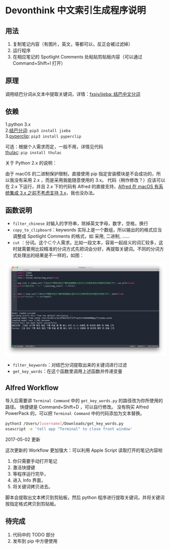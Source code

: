 # Devonthink 中文索引生成程序说明

## 用法

1. 复制笔记内容（有图片，英文，等都可以，反正会被过滤掉）
2. 运行程序
3. 在相应笔记的 Spotlight Comments 处粘贴剪贴板内容（可以通过 Command+Shift+I 打开）

## 原理

调用结巴分词从文本中提取关键词，详情：[fxsjy/jieba: 结巴中文分词](https://github.com/fxsjy/jieba)

## 依赖

1.python 3.x<br>
2.[结巴分词](https://github.com/fxsjy/jieba): `pip3 install jieba` <br>
3.[pyperclip](https://github.com/asweigart/pyperclip): `pip3 install pyperclip`<br>

可选：根据个人需求而定，一般不用，详情见代码<br>
[thulac](https://github.com/thunlp/THULAC-Python): `pip install thulac`

关于 Python 2.x 的说明：

由于 macOS 的二进制保护限制，直接使用 pip 指定安装模块是不会成功的，所以我没有采用 2.x ，而是采用我能随意使用的 3.x。
代码（稍作修改？）应该可以在 2.x 下运行，并且 2.x 下的代码有 Alfred 的直接支持，[Alfred 在 macOS 有系统集成 3.x 之前不考虑支持 3.x](http://alfredworkflow.readthedocs.io/en/latest/supported-versions.html#why-no-python-3-support)，我也没办法。

## 函数说明

- `filter_chinese` 对输入的字符串，除掉英文字母，数字，空格，换行
- `copy_to_clipboard`：keywords 实际上是一个数组，所以输出的的格式应当调整成 Spotlight Comments 的格式，如 采用, 二进制, ......
- `cut` ：分词。这个⊂个人需求。比如一段文本，容易一起歧义的词汇较多，这时就需要用比较精准的分词方式先把词会分好，再提取关键词。不同的分词方式处理出的结果是不一样的，如图：

![](/jieba%20vs%20thulac.jpg)

- `filter_keywords`：对结巴分词提取出来的关键词进行过滤
- `get_key_words`：在这个函数里调用上述函数并传递变量


## Alfred Workflow

导入后需要讲 `Terminal Command` 中的 `get_key_words.py` 的路径改为你所使用的路径。
快捷键是 Command+Shift+D ，可以自行修改。
没有购买 Alfred PowerPack 的，可以把 `Terminal Command` 中的代码添加为文本替换。

```bash
python3 /Users/[username]/Downloads/get_key_words.py
osascript -e 'tell app "Terminal" to close front window'
```

2017-05-02 更新

这次更新的 Workflow 更加强大：可以利用 Apple Script 读取打开的笔记内容啦

1. 你只需要手动打开笔记
2. 激活快捷键
3. 等程序运行完毕，
4. 进入 Info 界面，
5. 将关键词拷贝进去。

脚本会提取出文本拷贝到剪贴板，然后 python 程序进行提取关键词，并将关键词按指定格式拷贝到剪贴板。

## 待完成

1. 代码中的 TODO 部分
2. 发布到 pip 中方便使用
